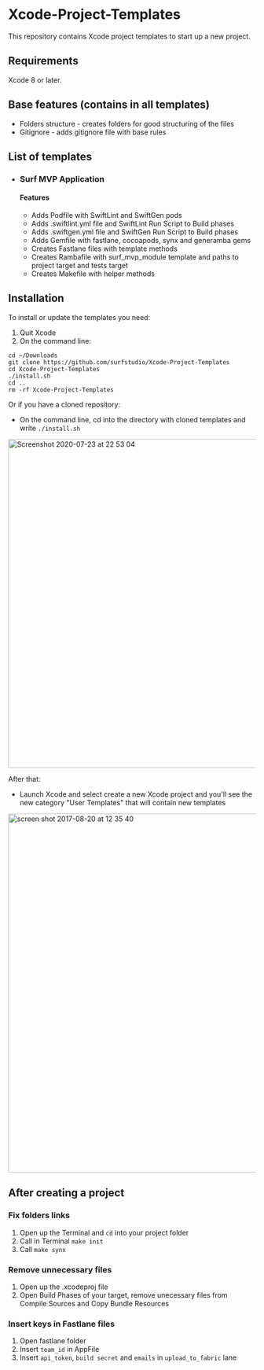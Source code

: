 # Xcode-Project-Templates
This repository contains Xcode project templates to start up a new project.

## Requirements
Xcode 8 or later. 

## Base features (contains in all templates)
* Folders structure - сreates folders for good structuring of the files
* Gitignore - adds gitignore file with base rules

## List of templates
* ### Surf MVP Application
  #### Features
  * Adds Podfile with SwiftLint and SwiftGen pods
  * Adds .swiftlint.yml file and SwiftLint Run Script to Build phases
  * Adds .swiftgen.yml file and SwiftGen Run Script to Build phases
  * Adds Gemfile with fastlane, cocoapods, synx and generamba gems
  * Creates Fastlane files with template methods
  * Creates Rambafile with surf_mvp_module template and paths to project target and tests target
  * Creates Makefile with helper methods

## Installation
To install or update the templates you need:
  1. Quit Xcode
  2. On the command line:
  ```
  cd ~/Downloads
  git clone https://github.com/surfstudio/Xcode-Project-Templates
  cd Xcode-Project-Templates
  ./install.sh
  cd ..
  rm -rf Xcode-Project-Templates
  ```
  Or if you have a cloned repository:
  * On the command line, cd into the directory with cloned templates and write `./install.sh`
 <img width="669" alt="Screenshot 2020-07-23 at 22 53 04" src="https://user-images.githubusercontent.com/7226846/88334651-c5e2e500-cd3a-11ea-97a2-a893710d90ce.png">

After that:
  * Launch Xcode and select create a new Xcode project and you'll see the new category "User Templates" that will contain new templates
  <img width="730" alt="screen shot 2017-08-20 at 12 35 40" src="https://user-images.githubusercontent.com/11653316/29493709-433ccf98-85a4-11e7-81cf-9d9565cdd56b.png">

## After creating a project
### Fix folders links
1. Open up the Terminal and `cd` into your project folder
2. Call in Terminal `make init`
3. Call `make synx`
### Remove unnecessary files
1. Open up the .xcodeproj file
2. Open Build Phases of your target, remove unecessary files from Compile Sources and Copy Bundle Resources
### Insert keys in Fastlane files
1. Open fastlane folder
2. Insert `team_id` in AppFile
3. Insert `api_token`, `build secret` and `emails` in `upload_to_fabric` lane
